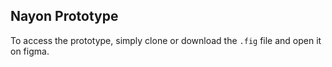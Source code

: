 ## Nayon Prototype

To access the prototype, simply clone or download the `.fig` file and open it on figma.